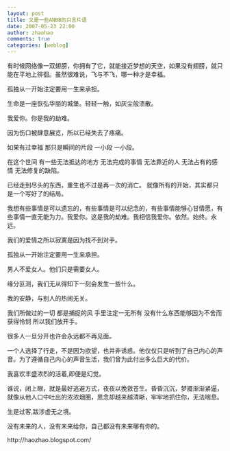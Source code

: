 ```yaml
---   
layout: post   
title: 又是一些ANBB的只言片语   
date: 2007-05-23 22:00   
author: zhaohao   
comments: true   
categories: [weblog]   
---   
```

有时候网络像一双翅膀，你拥有了它，就能接近梦想的天空，如果没有翅膀，就只能在平地上徘徊。虽然很难说，飞与不飞，哪一种才是幸福。   
   
孤独从一开始注定要用一生来承担。   
   
生命是一座恢弘华丽的城堡。轻轻一触，如灰尘般溃散。   
   
我爱你。你是我的劫难。   
   
因为伤口被肆意展览，所以已经失去了疼痛。   
   
如果有过幸福 那只是瞬间的片段 一小段 一小段。   
   
在这个世间 有一些无法抵达的地方 无法完成的事情 无法靠近的人 无法占有的感情 无法修复的缺陷。   
   
已经走到尽头的东西，重生也不过是再一次的消亡。 就像所有的开始，其实都只是一个写好了的结局。   
   
我想有些事情是可以遗忘的，有些事情是可以纪念的，有些事情能够心甘情愿，有些事情一直无能为力。我爱你。这是我的劫难。我相信我爱你。依然。始终。永远。   
   
我们的爱情之所以寂寞是因为找不到对手。   
   
孤独从一开始注定要用一生来承担。   
   
男人不爱女人。他们只是需要女人。   
   
缘分叵测，我们无从得知下一刻会发生一些什么。   
   
我的安静，与别人的热闹无关。   
   
我们所做过的一切 都是捕捉的风 手里注定一无所有 没有什么东西能够因为不舍而获得怜悯 所以我们放开手。   
   
很多人一旦分开也许会永远都不再见面。   
   
一个人选择了行走，不是因为欲望，也并非诱惑。他仅仅只是听到了自己内心的声音。为了遵循自己内心的声音生活，我们曾为此付出多么巨大的代价。   
   
我喜欢丰盛浓烈的活着,即便是幻觉。   
   
谁说，闭上眼，就是最好逃避方式，夜夜以挽救苍生。昏昏沉沉，梦魇渐渐紧逼，就像从他人口中吐出的浓浓烟圈，思念却越来越清晰，牢牢地抓住你，无法喘息。   
   
生是过客,跋涉虚无之境。   
   
没有未来的人，没有未来给你，自己都没有未来哪有你的。   
   
<div>http://haozhao.blogspot.com/</div>   
